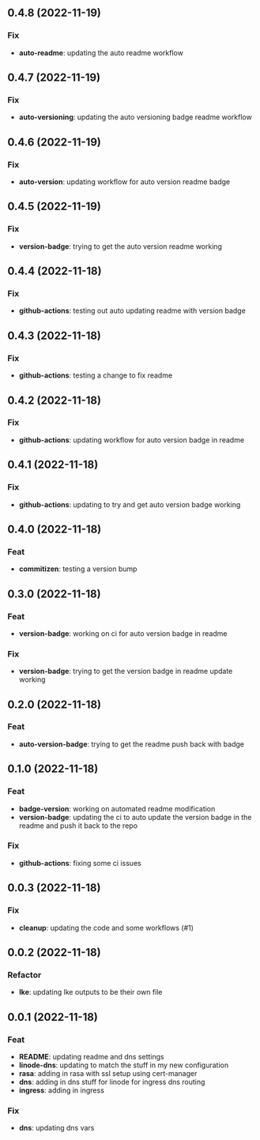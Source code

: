 ## 0.4.8 (2022-11-19)

### Fix

- **auto-readme**: updating the auto readme workflow

## 0.4.7 (2022-11-19)

### Fix

- **auto-versioning**: updating the auto versioning badge readme workflow

## 0.4.6 (2022-11-19)

### Fix

- **auto-version**: updating workflow for auto version readme badge

## 0.4.5 (2022-11-19)

### Fix

- **version-badge**: trying to get the auto version readme working

## 0.4.4 (2022-11-18)

### Fix

- **github-actions**: testing out auto updating readme with version badge

## 0.4.3 (2022-11-18)

### Fix

- **github-actions**: testing a change to fix readme

## 0.4.2 (2022-11-18)

### Fix

- **github-actions**: updating workflow for auto version badge in readme

## 0.4.1 (2022-11-18)

### Fix

- **github-actions**: updating to try and get auto version badge working

## 0.4.0 (2022-11-18)

### Feat

- **commitizen**: testing a version bump

## 0.3.0 (2022-11-18)

### Feat

- **version-badge**: working on ci for auto version badge in readme

### Fix

- **version-badge**: trying to get the version badge in readme update working

## 0.2.0 (2022-11-18)

### Feat

- **auto-version-badge**: trying to get the readme push back with badge

## 0.1.0 (2022-11-18)

### Feat

- **badge-version**: working on automated readme modification
- **version-badge**: updating the ci to auto update the version badge in the readme and push it back to the repo

### Fix

- **github-actions**: fixing some ci issues

## 0.0.3 (2022-11-18)

### Fix

- **cleanup**: updating the code and some workflows (#1)

## 0.0.2 (2022-11-18)

### Refactor

- **lke**: updating lke outputs to be their own file

## 0.0.1 (2022-11-18)

### Feat

- **README**: updating readme and dns settings
- **linode-dns**: updating to match the stuff in my new configuration
- **rasa**: adding in rasa with ssl setup using cert-manager
- **dns**: adding in dns stuff for linode for ingress dns routing
- **ingress**: adding in ingress

### Fix

- **dns**: updating dns vars
